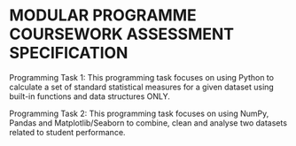 # MODULAR PROGRAMME COURSEWORK ASSESSMENT SPECIFICATION

Programming Task 1:
This programming task focuses on using Python to calculate a set of standard statistical measures for a given dataset using built-in functions and data structures ONLY.

Programming Task 2:
This programming task focuses on using NumPy, Pandas and Matplotlib/Seaborn to combine, clean and analyse two datasets related to student performance. 




